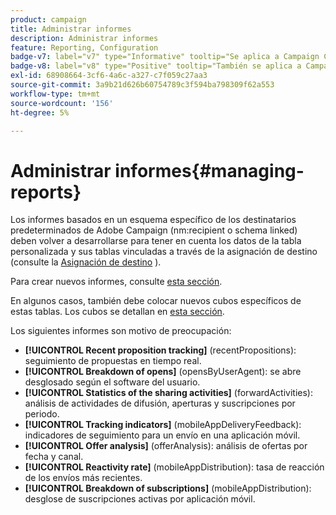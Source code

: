 ```yaml
---
product: campaign
title: Administrar informes
description: Administrar informes
feature: Reporting, Configuration
badge-v7: label="v7" type="Informative" tooltip="Se aplica a Campaign Classic v7"
badge-v8: label="v8" type="Positive" tooltip="También se aplica a Campaign v8"
exl-id: 68908664-3cf6-4a6c-a327-c7f059c27aa3
source-git-commit: 3a9b21d626b60754789c3f594ba798309f62a553
workflow-type: tm+mt
source-wordcount: '156'
ht-degree: 5%

---
```


# Administrar informes{#managing-reports}



Los informes basados en un esquema específico de los destinatarios predeterminados de Adobe Campaign (nm:recipient o schema linked) deben volver a desarrollarse para tener en cuenta los datos de la tabla personalizada y sus tablas vinculadas a través de la asignación de destino (consulte la [Asignación de destino](../../configuration/using/target-mapping.md) ).

Para crear nuevos informes, consulte [esta sección](../../reporting/using/about-reports-creation-in-campaign.md).

En algunos casos, también debe colocar nuevos cubos específicos de estas tablas. Los cubos se detallan en [esta sección](../../reporting/using/ac-cubes.md).

Los siguientes informes son motivo de preocupación:

* **[!UICONTROL Recent proposition tracking]** (recentPropositions): seguimiento de propuestas en tiempo real.
* **[!UICONTROL Breakdown of opens]** (opensByUserAgent): se abre desglosado según el software del usuario.
* **[!UICONTROL Statistics of the sharing activities]** (forwardActivities): análisis de actividades de difusión, aperturas y suscripciones por periodo.
* **[!UICONTROL Tracking indicators]** (mobileAppDeliveryFeedback): indicadores de seguimiento para un envío en una aplicación móvil.
* **[!UICONTROL Offer analysis]** (offerAnalysis): análisis de ofertas por fecha y canal.
* **[!UICONTROL Reactivity rate]** (mobileAppDistribution): tasa de reacción de los envíos más recientes.
* **[!UICONTROL Breakdown of subscriptions]** (mobileAppDistribution): desglose de suscripciones activas por aplicación móvil.
